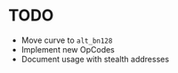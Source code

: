 # TODO

* Move curve to `alt_bn128`
* Implement new OpCodes 
* Document usage with stealth addresses

